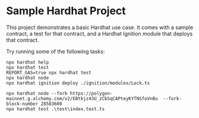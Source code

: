 # Sample Hardhat Project

This project demonstrates a basic Hardhat use case. It comes with a sample contract, a test for that contract, and a Hardhat Ignition module that deploys that contract.

Try running some of the following tasks:

```shell
npx hardhat help
npx hardhat test
REPORT_GAS=true npx hardhat test
npx hardhat node
npx hardhat ignition deploy ./ignition/modules/Lock.ts
```
```shell
npx hardhat node --fork https://polygon-mainnet.g.alchemy.com/v2/EBtkjz43U_zCbSqCAPteyKYTNSfoVnBu  --fork-block-number 28583600
npx hardhat test .\test\index.test.ts  
```


